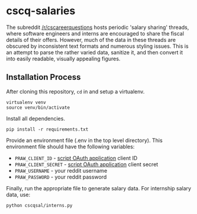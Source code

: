 # cscq-salaries

The subreddit [/r/cscareerquestions](https://reddit.com/r/cscareerquestions)
hosts periodic 'salary sharing' threads, where software
engineers and interns are encouraged to share the fiscal 
details of their offers. However, much of the data in these
threads are obscured by inconsistent text formats and numerous
styling issues. This is an attempt to parse the rather varied data, 
sanitize it, and then convert it into easily readable, 
visually appealing figures.

## Installation Process 

After cloning this repository, `cd` in and setup a virtualenv.
```
virtualenv venv
source venv/bin/activate
```

Install all dependencies.
```
pip install -r requirements.txt
```

Provide an environment file (.env in the top level directory).
This environment file should have the following variables:
* `PRAW_CLIENT_ID` - [script OAuth application](https://github.com/reddit-archive/reddit/wiki/OAuth2) client ID 
* `PRAW_CLIENT_SECRET` - [script OAuth application](https://github.com/reddit-archive/reddit/wiki/OAuth2) client secret 
* `PRAW_USERNAME` - your reddit username 
* `PRAW_PASSWORD` - your reddit password 

Finally, run the appropriate file to generate salary data.
For internship salary data, use:
```
python cscqsal/interns.py
```
